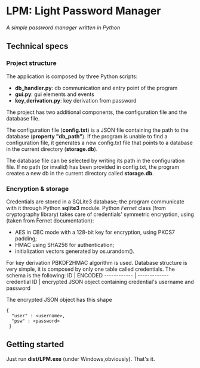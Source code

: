 # LPM: Light Password Manager
*A simple password manager written in Python*

## Technical specs

### Project structure
The application is composed by three Python scripts: 
* **db_handler.py**: db communication and entry point of the program
* **gui.py**: gui elements and events
* **key_derivation.py**: key derivation from password

The project has two additional components, the configuration file and the database file.

The configuration file (**config.txt**) is a JSON file containing the path to the database (**property "db_path"**). If the program is unable to find a configuration file, it generates a new config.txt file that points to a database in the current directory (**storage.db**).

The database file can be selected by writing its path in the configuration file. If no path (or invalid) has been provided in config.txt, the program creates a new db in the current directory called **storage.db**.

### Encryption & storage
Credentials are stored in a SQLite3 database; the program communicate with it through Python **sqlite3** module. Python *Fernet* class (from cryptography library) takes care of credentials' symmetric encryption, using (taken from Fernet documentation):
* AES in CBC mode with a 128-bit key for encryption, using PKCS7 padding;
* HMAC using SHA256 for authentication;
* initialization vectors generated by os.urandom().

For key derivation PBKDF2HMAC algorithm is used. Database structure is very simple, it is composed by only one table called credentials. The schema is the following:
ID | ENCODED
------------ | -------------
credential ID | encrypted JSON object containing credential's username and password

The encrypted JSON object has this shape

```
{
  "user" : <username>,
  "psw" : <password>
 }
```

## Getting started

Just run **dist/LPM.exe** (under Windows,obviously). That's it.
